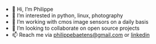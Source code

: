 - 👋 Hi, I’m Philippe
- 👀 I’m interested in python, linux, photography
- 🌱 I’m working with cmos image sensors on a daily basis
- 💞️ I’m looking to collaborate on open source projects
- 📫 Reach me via philippebaetens@gmail.com or [linkedin](https://www.linkedin.com/in/philippebaetens/)

<!---
fiepfiep/fiepfiep is a ✨ special ✨ repository because its `README.md` (this file) appears on your GitHub profile.
You can click the Preview link to take a look at your changes.
--->
